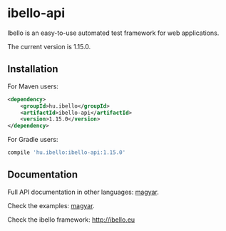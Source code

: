 # ibello-api
Ibello is an easy-to-use automated test framework for web applications.

The current version is 1.15.0.

## Installation

For Maven users:

```xml
<dependency>
    <groupId>hu.ibello</groupId>
    <artifactId>ibello-api</artifactId>
    <version>1.15.0</version>
</dependency>
```

For Gradle users:

```groovy
compile 'hu.ibello:ibello-api:1.15.0'
```

## Documentation

Full API documentation in other languages: [magyar](documentation/API.hu.md).

Check the examples: [magyar](documentation/EXAMPLES.hu.md).

Check the ibello framework: http://ibello.eu

